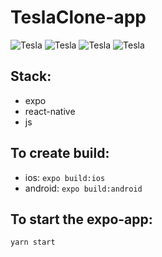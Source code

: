# TeslaClone-app

![Tesla](/assets/img1.jpg/raw=?)
![Tesla](/assets/img2.jpg/raw=?)
![Tesla](/assets/img3.jpg/raw=?)
![Tesla](/assets/img4.jpg/raw=?)

## Stack:
- expo
- react-native
- js

## To create build:
- ios:
   `expo build:ios`
- android:
   `expo build:android`
  
## To start the expo-app:
  `yarn start`
